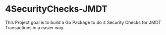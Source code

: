 # 4SecurityChecks-JMDT
This Project goal is to build a Go Package to do 4 Security Checks for JMDT Transactions in a easier way.
